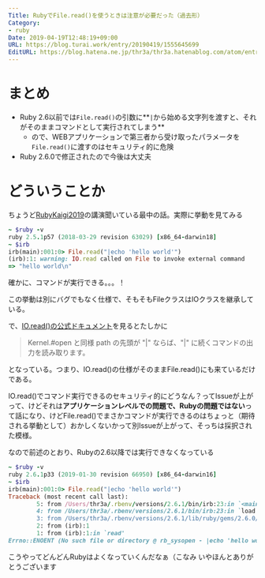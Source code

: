 ```yaml
---
Title: RubyでFile.read()を使うときは注意が必要だった（過去形）
Category:
- ruby
Date: 2019-04-19T12:48:19+09:00
URL: https://blog.turai.work/entry/20190419/1555645699
EditURL: https://blog.hatena.ne.jp/thr3a/thr3a.hatenablog.com/atom/entry/17680117127053632223
---
```


# まとめ

- Ruby 2.6以前では`File.read()`の引数に**`|`から始める文字列を渡すと、それがそのままコマンドとして実行されてしまう**
  - ので、WEBアプリケーションで第三者から受け取ったパラメータを`File.read()`に渡すのはセキュリティ的に危険
- Ruby 2.6.0で修正されたので今後は大丈夫

# どういうことか

ちょうど[RubyKaigi2019](https://rubykaigi.org/2019)の講演聞いている最中の話。実際に挙動を見てみる

```ruby
~ $ruby -v
ruby 2.5.1p57 (2018-03-29 revision 63029) [x86_64-darwin18]
~ $irb
irb(main):001:0> File.read("|echo 'hello world'")
(irb):1: warning: IO.read called on File to invoke external command
=> "hello world\n"
```

確かに、コマンドが実行できる。。。！

この挙動は別にバグでもなく仕様で、そもそもFileクラスはIOクラスを継承している。

で、[IO.read()の公式ドキュメント](https://docs.ruby-lang.org/ja/2.6.0/method/IO/s/read.html)を見るとたしかに

> Kernel.#open と同様 path の先頭が "|" ならば、"|" に続くコマンドの出力を読み取ります。

となっている。つまり、IO.read()の仕様がそのままFile.read()にも来ているだけである。

IO.read()でコマンド実行できるのセキュリティ的にどうなん？ってIssueが上がって、けどそれは**アプリケーションレベルでの問題で、Rubyの問題ではない**って話になり、けどFile.read()でまさかコマンドが実行できるのはちょっと（期待される挙動として）おかしくないかって別Issueが上がって、そっちは採択された模様。

なので前述のとおり、Rubyの2.6以降では実行できなくなっている

```ruby
~ $ruby -v
ruby 2.6.1p33 (2019-01-30 revision 66950) [x86_64-darwin16]
~ $irb
irb(main):001:0> File.read("|echo 'hello world'")
Traceback (most recent call last):
        5: from /Users/thr3a/.rbenv/versions/2.6.1/bin/irb:23:in `<main>'
        4: from /Users/thr3a/.rbenv/versions/2.6.1/bin/irb:23:in `load'
        3: from /Users/thr3a/.rbenv/versions/2.6.1/lib/ruby/gems/2.6.0/gems/irb-1.0.0/exe/irb:11:in `<top (required)>'
        2: from (irb):1
        1: from (irb):1:in `read'
Errno::ENOENT (No such file or directory @ rb_sysopen - |echo 'hello world')
```

こうやってどんどんRubyはよくなっていくんだなぁ（こなみ
いやほんとありがとうございます
